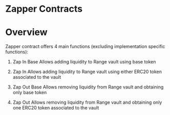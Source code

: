 # Zapper Contracts

# Overview
Zapper contract offers 4 main functions (excluding implementation specific functions):

1. Zap In Base
Allows adding liquidity to Range vault using base token

2. Zap In 
Allows adding liquidity to Range vault using either ERC20 token associated to the vault 

3. Zap Out Base
Allows removing liquidity from Range vault and obtaining only base token

4. Zap Out 
Allows removing liquidity from Range vault and obtaining only one ERC20 token associated to the vault 

